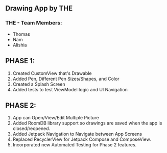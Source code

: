 ## Drawing App by THE

### THE - Team Members:
- Thomas
- Nam
- Alishia

## PHASE 1:
1. Created CustomView that's Drawable
2. Added Pen, Different Pen Sizes/Shapes, and Color
3. Created a Splash Screen
4. Added tests to test ViewModel logic and UI Navigation

## PHASE 2:
1. App can Open/View/Edit Multiple Picture
2. Added RoomDB library support so drawings are saved when the app is closed/reopened.
3. Added Jetpack Navigation to Navigate between App Screens
4. Replaced RecyclerView for Jetpack Compose and ComposeView. 
5. Incorporated new Automated Testing for Phase 2 features.
